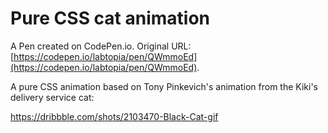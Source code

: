 # Pure CSS cat animation

A Pen created on CodePen.io. Original URL: [https://codepen.io/labtopia/pen/QWmmoEd](https://codepen.io/labtopia/pen/QWmmoEd).

A pure CSS animation based on Tony Pinkevich's animation from the Kiki's delivery service cat: 

https://dribbble.com/shots/2103470-Black-Cat-gif